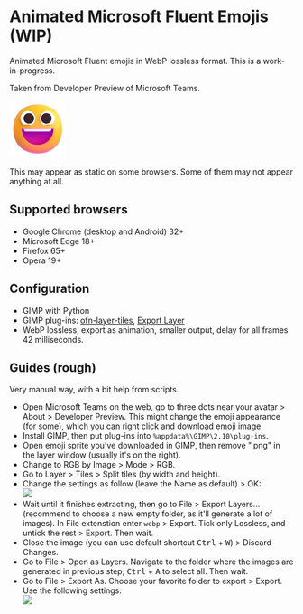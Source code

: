 # Animated Microsoft Fluent Emojis (WIP)
Animated Microsoft Fluent emojis in WebP lossless format. This is a work-in-progress.

Taken from Developer Preview of Microsoft Teams.

<img src="https://raw.githubusercontent.com/yell0wsuit/ms-fluent-emoji-animated/main/webp/01%201f603_grinningfacewithbigeyes.webp">

This may appear as static on some browsers. Some of them may not appear anything at all.

## Supported browsers
- Google Chrome (desktop and Android) 32+
- Microsoft Edge 18+
- Firefox 65+
- Opera 19+

## Configuration
- GIMP with Python
- GIMP plug-ins: [ofn-layer-tiles](https://sourceforge.net/projects/gimp-tools/files/scripts/ofn-layer-tiles.zip/download), [Export Layer](https://github.com/khalim19/gimp-plugin-export-layers/releases)
- WebP lossless, export as animation, smaller output, delay for all frames 42 milliseconds.

## Guides (rough)
Very manual way, with a bit help from scripts.
- Open Microsoft Teams on the web, go to three dots near your avatar > About > Developer Preview. This might change the emoji appearance (for some), which you can right click and download emoji image.
- Install GIMP, then put plug-ins into ``%appdata%\GIMP\2.10\plug-ins``.
- Open emoji sprite you've downloaded in GIMP, then remove ".png" in the layer window (usually it's on the right).
- Change to RGB by Image > Mode > RGB.
- Go to Layer > Tiles > Split tiles (by width and height).
- Change the settings as follow (leave the Name as default) > OK:  
![](https://i.imgur.com/n8xqwff.png)
- Wait until it finishes extracting, then go to File > Export Layers... (recommend to choose a new empty folder, as it'll generate a lot of images). In File extenstion enter ``webp`` > Export. Tick only Lossless, and untick the rest > Export. Then wait.
- Close the image (you can use default shortcut <kbd>Ctrl</kbd> + <kbd>W</kbd>) > Discard Changes.
- Go to File > Open as Layers. Navigate to the folder where the images are generated in previous step, <kbd>Ctrl</kbd> + <kbd>A</kbd> to select all. Then wait.
- Go to File > Export As. Choose your favorite folder to export > Export. Use the following settings:  
![](https://i.imgur.com/iaM4J6e.png)
